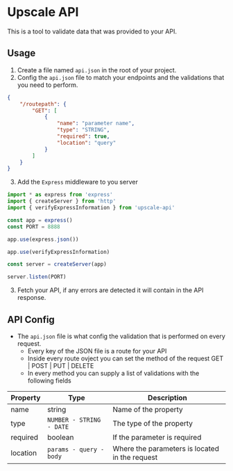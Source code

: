 # Upscale API

This is a tool to validate data that was provided to your API.

## Usage

1. Create a file named `api.json` in the root of your project.
2. Config the `api.json` file to match your endpoints and the validations that you need to perform.
```json
{
	"/routepath": {
		"GET": [
			{
				"name": "parameter name",
				"type": "STRING",
				"required": true,
				"location": "query"
			}
		]
	}
}
```
3. Add the `Express` middleware to you server
```javascript
import * as express from 'express'
import { createServer } from 'http'
import { verifyExpressInformation } from 'upscale-api'

const app = express()
const PORT = 8888

app.use(express.json())

app.use(verifyExpressInformation)

const server = createServer(app)

server.listen(PORT)
```
3. Fetch your API, if any errors are detected it will contain in the API response.

## API Config

- The `api.json` file is what config the validation that is performed on every request.
	- Every key of the JSON file is a route for your API
	- Inside every route ovject you can set the method of the request GET | POST | PUT | DELETE
	- In every method you can supply a list of validations with the following fields

| Property | Type | Description |
| -------- | ------- | ------- |
| name | string | Name of the property |
| type | `NUMBER - STRING - DATE` | The type of the property |
| required | boolean | If the parameter is required |
| location | `params - query - body` | Where the parameters is located in the request |

